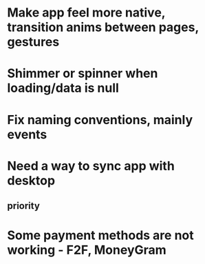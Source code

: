﻿# Make app feel more native, transition anims between pages, gestures
# Shimmer or spinner when loading/data is null
# Fix naming conventions, mainly events
# Need a way to sync app with desktop

## priority
# Some payment methods are not working - F2F, MoneyGram